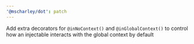 ```yaml
---
'@mscharley/dot': patch
---
```


Add extra decorators for `@inNoContext()` and `@inGlobalContext()` to control how an injectable interacts with the global context by default
